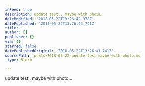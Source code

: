```yaml
---
inFeed: true
description: update test.. maybe with photo…
dateModified: '2018-05-22T13:26:42.978Z'
datePublished: '2018-05-22T13:26:43.741Z'
title: ''
author: []
publisher: {}
via: {}
starred: false
datePublishedOriginal: '2018-05-22T13:26:43.741Z'
sourcePath: _posts/2018-05-22-update-test-maybe-with-photo.md
_type: Blurb

---
```

update test.. maybe with photo...